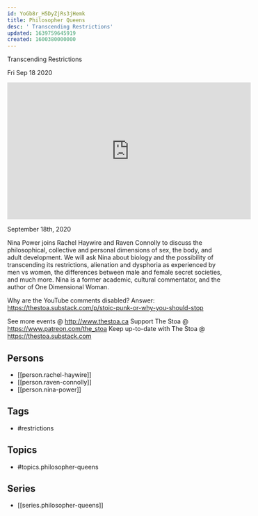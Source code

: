 ```yaml
---
id: YoGb8r_H5DyZjRs3jHemk
title: Philosopher Queens
desc: ' Transcending Restrictions'
updated: 1639759645919
created: 1600380000000
---
```



 Transcending Restrictions

Fri Sep 18 2020

<iframe width="560" height="315" src="https://www.youtube.com/embed/3fLpAxO-1nw" title="Philosopher Queens: Transcending Restrictions w/ Rachel Haywire and Raven Connolly feat. Nina Power" frameborder="0" allow="accelerometer; autoplay; clipboard-write; encrypted-media; gyroscope; picture-in-picture" allowfullscreen ></iframe>

September 18th, 2020

Nina Power joins Rachel Haywire and Raven Connolly to discuss the philosophical, collective and personal dimensions of sex, the body, and adult development. We will ask Nina about biology and the possibility of transcending its restrictions, alienation and dysphoria as experienced by men vs women, the differences between male and female secret societies, and much more. Nina is a former academic, cultural commentator, and the author of One Dimensional Woman.

Why are the YouTube comments disabled? Answer: https://thestoa.substack.com/p/stoic-punk-or-why-you-should-stop

See more events @ http://www.thestoa.ca
Support The Stoa @ https://www.patreon.com/the_stoa
Keep up-to-date with The Stoa @ https://thestoa.substack.com

## Persons

- [[person.rachel-haywire]]
- [[person.raven-connolly]]
- [[person.nina-power]]

## Tags

- #restrictions

## Topics

- #topics.philosopher-queens

## Series

- [[series.philosopher-queens]]

